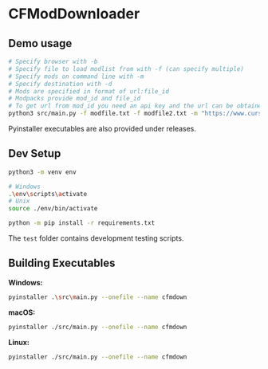 # CFModDownloader

## Demo usage

```sh
# Specify browser with -b
# Specify file to load modlist from with -f (can specify multiple)
# Specify mods on command line with -m
# Specify destination with -d
# Mods are specified in format of url:file_id
# Modpacks provide mod_id and file_id
# To get url from mod_id you need an api key and the url can be obtained by "getting the mod" using the CF API
python3 src/main.py -f modfile.txt -f modfile2.txt -m "https://www.curseforge.com/minecraft/mc-mods/waystones:3515707" -b firefox -d mods
```

Pyinstaller executables are also provided under releases.


## Dev Setup

```sh
python3 -m venv env

# Windows
.\env\scripts\activate
# Unix
source ./env/bin/activate

python -m pip install -r requirements.txt
```

The `test` folder contains development testing scripts.


## Building Executables

**Windows:**

```sh
pyinstaller .\src\main.py --onefile --name cfmdown
```

**macOS:**

```sh
pyinstaller ./src/main.py --onefile --name cfmdown
```

**Linux:**

```sh
pyinstaller ./src/main.py --onefile --name cfmdown
```
